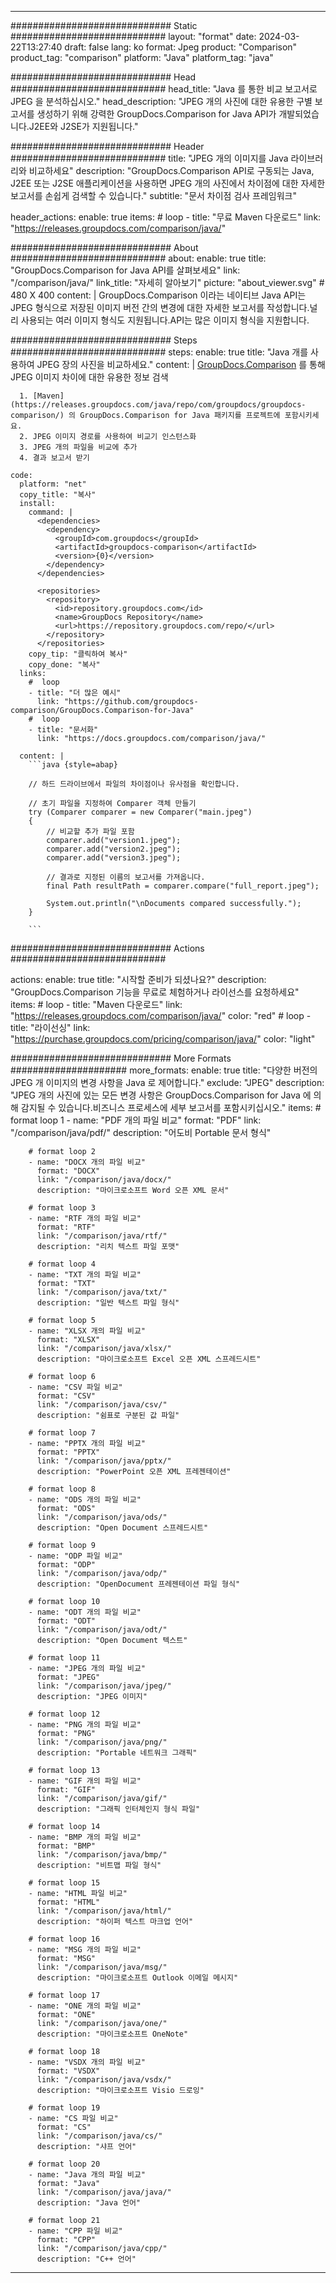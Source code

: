 
---
############################# Static ############################
layout: "format"
date:  2024-03-22T13:27:40
draft: false
lang: ko
format: Jpeg
product: "Comparison"
product_tag: "comparison"
platform: "Java"
platform_tag: "java"

############################# Head ############################
head_title: "Java 를 통한 비교 보고서로 JPEG 을 분석하십시오."
head_description: "JPEG 개의 사진에 대한 유용한 구별 보고서를 생성하기 위해 강력한 GroupDocs.Comparison for Java API가 개발되었습니다.J2EE와 J2SE가 지원됩니다."

############################# Header ############################
title: "JPEG 개의 이미지를 Java 라이브러리와 비교하세요" 
description: "GroupDocs.Comparison API로 구동되는 Java, J2EE 또는 J2SE 애플리케이션을 사용하면 JPEG 개의 사진에서 차이점에 대한 자세한 보고서를 손쉽게 검색할 수 있습니다."
subtitle: "문서 차이점 검사 프레임워크"  

header_actions:
  enable: true
  items:
    #  loop
    - title: "무료 Maven 다운로드"
      link: "https://releases.groupdocs.com/comparison/java/"
      
############################# About ############################
about:
    enable: true
    title: "GroupDocs.Comparison for Java API를 살펴보세요"
    link: "/comparison/java/"
    link_title: "자세히 알아보기"
    picture: "about_viewer.svg" # 480 X 400
    content: |
       GroupDocs.Comparison 이라는 네이티브 Java API는 JPEG 형식으로 저장된 이미지 버전 간의 변경에 대한 자세한 보고서를 작성합니다.널리 사용되는 여러 이미지 형식도 지원됩니다.API는 많은 이미지 형식을 지원합니다.

############################# Steps ############################
steps:
    enable: true
    title: "Java 개를 사용하여 JPEG 장의 사진을 비교하세요."
    content: |
      [GroupDocs.Comparison](https://products.groupdocs.com/comparison/java/) 를 통해 JPEG 이미지 차이에 대한 유용한 정보 검색
      
      1. [Maven](https://releases.groupdocs.com/java/repo/com/groupdocs/groupdocs-comparison/) 의 GroupDocs.Comparison for Java 패키지를 프로젝트에 포함시키세요.
      2. JPEG 이미지 경로를 사용하여 비교기 인스턴스화
      3. JPEG 개의 파일을 비교에 추가
      4. 결과 보고서 받기
   
    code:
      platform: "net"
      copy_title: "복사"
      install:
        command: |
          <dependencies>
            <dependency>
              <groupId>com.groupdocs</groupId>
              <artifactId>groupdocs-comparison</artifactId>
              <version>{0}</version>
            </dependency>
          </dependencies>

          <repositories>
            <repository>
              <id>repository.groupdocs.com</id>
              <name>GroupDocs Repository</name>
              <url>https://repository.groupdocs.com/repo/</url>
            </repository>
          </repositories>
        copy_tip: "클릭하여 복사"
        copy_done: "복사"
      links:
        #  loop
        - title: "더 많은 예시"
          link: "https://github.com/groupdocs-comparison/GroupDocs.Comparison-for-Java"
        #  loop
        - title: "문서화"
          link: "https://docs.groupdocs.com/comparison/java/"
          
      content: |
        ```java {style=abap}

        // 하드 드라이브에서 파일의 차이점이나 유사점을 확인합니다.

        // 초기 파일을 지정하여 Comparer 객체 만들기
        try (Comparer comparer = new Comparer("main.jpeg") 
        {
            // 비교할 추가 파일 포함
        	comparer.add("version1.jpeg");
            comparer.add("version2.jpeg");
            comparer.add("version3.jpeg");

            // 결과로 지정된 이름의 보고서를 가져옵니다.
            final Path resultPath = comparer.compare("full_report.jpeg"); 

            System.out.println("\nDocuments compared successfully.");
        }
        
        ```            

############################# Actions ############################

actions:
  enable: true
  title: "시작할 준비가 되셨나요?"
  description: "GroupDocs.Comparison 기능을 무료로 체험하거나 라이선스를 요청하세요"
  items:
    #  loop
    - title: "Maven 다운로드"
      link: "https://releases.groupdocs.com/comparison/java/"
      color: "red"
        #  loop
    - title: "라이선싱"
      link: "https://purchase.groupdocs.com/pricing/comparison/java/"
      color: "light"


############################# More Formats #####################
more_formats:
    enable: true
    title: "다양한 버전의 JPEG 개 이미지의 변경 사항을 Java 로 제어합니다."
    exclude: "JPEG"
    description: "JPEG 개의 사진에 있는 모든 변경 사항은 GroupDocs.Comparison for Java 에 의해 감지될 수 있습니다.비즈니스 프로세스에 세부 보고서를 포함시키십시오."
    items: 
        # format loop 1
        - name: "PDF 개의 파일 비교"
          format: "PDF"
          link: "/comparison/java/pdf/"
          description: "어도비 Portable 문서 형식"

        # format loop 2
        - name: "DOCX 개의 파일 비교"
          format: "DOCX"
          link: "/comparison/java/docx/"
          description: "마이크로소프트 Word 오픈 XML 문서"

        # format loop 3
        - name: "RTF 개의 파일 비교"
          format: "RTF"
          link: "/comparison/java/rtf/"
          description: "리치 텍스트 파일 포맷"

        # format loop 4
        - name: "TXT 개의 파일 비교"
          format: "TXT"
          link: "/comparison/java/txt/"
          description: "일반 텍스트 파일 형식"

        # format loop 5
        - name: "XLSX 개의 파일 비교"
          format: "XLSX"
          link: "/comparison/java/xlsx/"
          description: "마이크로소프트 Excel 오픈 XML 스프레드시트"

        # format loop 6
        - name: "CSV 파일 비교"
          format: "CSV"
          link: "/comparison/java/csv/"
          description: "쉼표로 구분된 값 파일"

        # format loop 7
        - name: "PPTX 개의 파일 비교"
          format: "PPTX"
          link: "/comparison/java/pptx/"
          description: "PowerPoint 오픈 XML 프레젠테이션"

        # format loop 8
        - name: "ODS 개의 파일 비교"
          format: "ODS"
          link: "/comparison/java/ods/"
          description: "Open Document 스프레드시트"

        # format loop 9
        - name: "ODP 파일 비교"
          format: "ODP"
          link: "/comparison/java/odp/"
          description: "OpenDocument 프레젠테이션 파일 형식"

        # format loop 10
        - name: "ODT 개의 파일 비교"
          format: "ODT"
          link: "/comparison/java/odt/"
          description: "Open Document 텍스트"

        # format loop 11
        - name: "JPEG 개의 파일 비교"
          format: "JPEG"
          link: "/comparison/java/jpeg/"
          description: "JPEG 이미지"

        # format loop 12
        - name: "PNG 개의 파일 비교"
          format: "PNG"
          link: "/comparison/java/png/"
          description: "Portable 네트워크 그래픽"

        # format loop 13
        - name: "GIF 개의 파일 비교"
          format: "GIF"
          link: "/comparison/java/gif/"
          description: "그래픽 인터체인지 형식 파일"

        # format loop 14
        - name: "BMP 개의 파일 비교"
          format: "BMP"
          link: "/comparison/java/bmp/"
          description: "비트맵 파일 형식"

        # format loop 15
        - name: "HTML 파일 비교"
          format: "HTML"
          link: "/comparison/java/html/"
          description: "하이퍼 텍스트 마크업 언어"

        # format loop 16
        - name: "MSG 개의 파일 비교"
          format: "MSG"
          link: "/comparison/java/msg/"
          description: "마이크로소프트 Outlook 이메일 메시지"

        # format loop 17
        - name: "ONE 개의 파일 비교"
          format: "ONE"
          link: "/comparison/java/one/"
          description: "마이크로소프트 OneNote"

        # format loop 18
        - name: "VSDX 개의 파일 비교"
          format: "VSDX"
          link: "/comparison/java/vsdx/"
          description: "마이크로소프트 Visio 드로잉"

        # format loop 19
        - name: "CS 파일 비교"
          format: "CS"
          link: "/comparison/java/cs/"
          description: "샤프 언어"

        # format loop 20
        - name: "Java 개의 파일 비교"
          format: "Java"
          link: "/comparison/java/java/"
          description: "Java 언어"
          
        # format loop 21
        - name: "CPP 파일 비교"
          format: "CPP"
          link: "/comparison/java/cpp/"
          description: "C++ 언어"
---